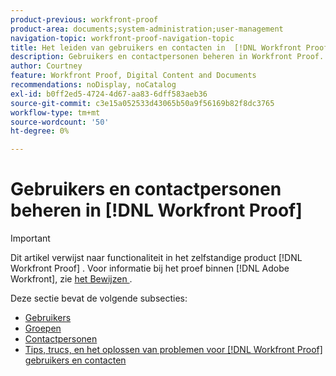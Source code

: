 ```yaml
---
product-previous: workfront-proof
product-area: documents;system-administration;user-management
navigation-topic: workfront-proof-navigation-topic
title: Het leiden van gebruikers en contacten in  [!DNL Workfront Proof]
description: Gebruikers en contactpersonen beheren in Workfront Proof.
author: Courtney
feature: Workfront Proof, Digital Content and Documents
recommendations: noDisplay, noCatalog
exl-id: b0ff2ed5-4724-4d67-aa83-6dff583aeb36
source-git-commit: c3e15a052533d43065b50a9f56169b82f8dc3765
workflow-type: tm+mt
source-wordcount: '50'
ht-degree: 0%

---
```


# Gebruikers en contactpersonen beheren in [!DNL Workfront Proof]

>[!IMPORTANT]
>
>Dit artikel verwijst naar functionaliteit in het zelfstandige product [!DNL Workfront Proof] . Voor informatie bij het proef binnen [!DNL Adobe Workfront], zie [ het Bewijzen ](../../review-and-approve-work/proofing/proofing.md).

Deze sectie bevat de volgende subsecties:

* [Gebruikers](../../workfront-proof/wp-mnguserscontacts/users/users.md)
* [Groepen](../../workfront-proof/wp-mnguserscontacts/groups/groups.md)
* [Contactpersonen](../../workfront-proof/wp-mnguserscontacts/contacts/contacts.md)
* [Tips, trucs, en het oplossen van problemen voor  [!DNL Workfront Proof]  gebruikers en contacten](../../workfront-proof/wp-mnguserscontacts/tips-tricks-and-troubleshooting/tips-tricks-troubleshooting-wfproof.md)
